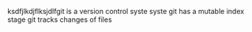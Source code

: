 ksdfjlkdjflksjdlfgit is a version control syste
 syste
git has a mutable index stage
git tracks changes of files

